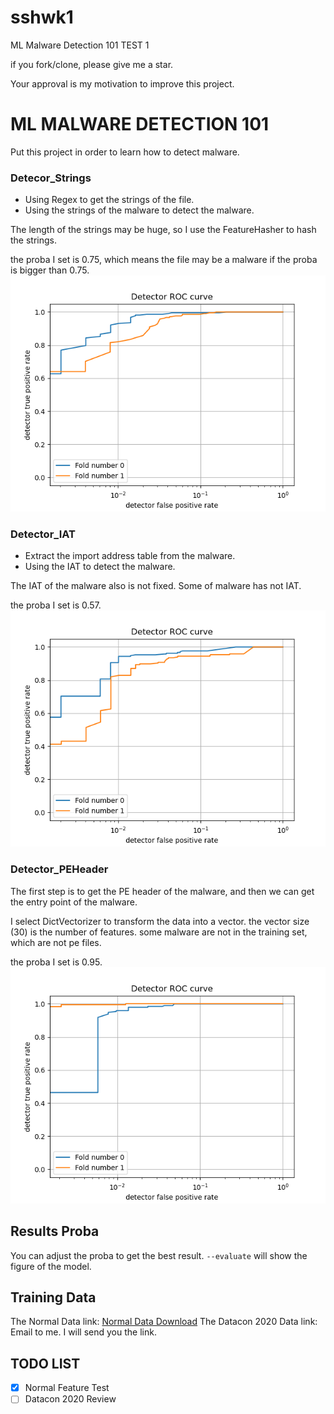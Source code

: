 # sshwk1
ML Malware Detection 101 TEST 1



if you fork/clone, please give me a star.

Your approval is my motivation to improve this project.

# ML MALWARE DETECTION 101

Put this project in order to learn how to detect malware.

### Detecor_Strings

- Using Regex to get the strings of the file.
- Using the strings of the malware to detect the malware.

The length of the strings may be huge, so I use the FeatureHasher to hash the strings.

the proba I set is 0.75, which means the file may be a malware if the proba is bigger than 0.75.
![](Figure/feature_strings.png)
### Detector_IAT
  - Extract the import address table from the malware.
  - Using the IAT to detect the malware.

The IAT of the malware also is not fixed.
Some of malware has not IAT.

the proba I set is 0.57.
![](Figure/feature_iat.png)
### Detector_PEHeader

The first step is to get the PE header of the malware,
and then we can get the entry point of the malware.

I select DictVectorizer to transform the data into a vector.
the vector size (30) is the number of features.
some malware are not in the training set, which are not pe files.

the proba I set is 0.95.
![](Figure/feature_peheader.png)


## Results Proba
You can adjust the proba to get the best result.
`--evaluate` will show the figure of the model.


## Training Data
The Normal Data link:
[Normal Data Download](http://lemonoil.top:5333/s/plozwt)
The Datacon 2020 Data link:
Email to me. I will send you the link.

## TODO LIST 

- [x] Normal  Feature Test
- [ ] Datacon 2020 Review

